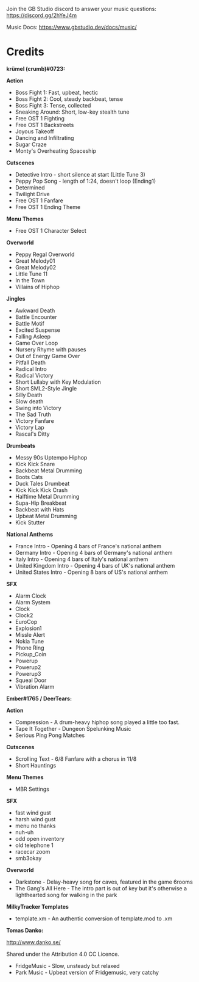 Join the GB Studio discord to answer your music questions: https://discord.gg/2hYeJ4m

Music Docs: https://www.gbstudio.dev/docs/music/

# Credits

**krümel (crumb)#0723:**

**Action**
- Boss Fight 1: Fast, upbeat, hectic
- Boss Fight 2: Cool, steady backbeat, tense
- Boss Fight 3: Tense, collected
- Sneaking Around: Short, low-key stealth tune
- Free OST 1 Fighting
- Free OST 1 Backstreets
- Joyous Takeoff
- Dancing and Infiltrating
- Sugar Craze
- Monty's Overheating Spaceship

**Cutscenes**
- Detective Intro - short silence at start (Little Tune 3)
- Peppy Pop Song - length of 1:24, doesn't loop (Ending1)
- Determined
- Twilight Drive
- Free OST 1 Fanfare
- Free OST 1 Ending Theme

**Menu Themes**
- Free OST 1 Character Select

**Overworld**
- Peppy Regal Overworld
- Great Melody01
- Great Melody02
- Little Tune 11
- In the Town
- Villains of Hiphop

**Jingles**
- Awkward Death
- Battle Encounter
- Battle Motif
- Excited Suspense
- Falling Asleep
- Game Over Loop
- Nursery Rhyme with pauses
- Out of Energy Game Over
- Pitfall Death
- Radical Intro
- Radical Victory
- Short Lullaby with Key Modulation
- Short SML2-Style Jingle
- Silly Death
- Slow death
- Swing into Victory
- The Sad Truth
- Victory Fanfare
- Victory Lap
- Rascal's Ditty

**Drumbeats**
- Messy 90s Uptempo Hiphop
- Kick Kick Snare
- Backbeat Metal Drumming
- Boots Cats
- Duck Tales Drumbeat
- Kick Kick Kick Crash
- Halftime Metal Drumming
- Supa-Hip Breakbeat
- Backbeat with Hats
- Upbeat Metal Drumming
- Kick Stutter

**National Anthems**
- France Intro - Opening 4 bars of France's national anthem
- Germany Intro - Opening 4 bars of Germany's national anthem
- Italy Intro - Opening 4 bars of Italy's national anthem
- United Kingdom Intro - Opening 4 bars of UK's national anthem
- United States Intro - Opening 8 bars of US's national anthem

**SFX**
- Alarm Clock
- Alarm System
- Clock
- Clock2
- EuroCop
- Explosion1
- Missle Alert
- Nokia Tune
- Phone Ring
- Pickup_Coin
- Powerup
- Powerup2
- Powerup3
- Squeal Door
- Vibration Alarm

**Ember#1765 / DeerTears:**

**Action**
- Compression - A drum-heavy hiphop song played a little too fast.
- Tape It Together - Dungeon Spelunking Music
- Serious Ping Pong Matches

**Cutscenes**
- Scrolling Text - 6/8 Fanfare with a chorus in 11/8
- Short Hauntings

**Menu Themes**
- MBR Settings

**SFX**
- fast wind gust
- harsh wind gust
- menu no thanks
- nuh-uh
- odd open inventory
- old telephone 1
- racecar zoom
- smb3okay

**Overworld**
- Darkstone - Delay-heavy song for caves, featured in the game 6rooms
- The Gang's All Here - The intro part is out of key but it's otherwise a lighthearted song for walking in the park

**MilkyTracker Templates**
- template.xm - An authentic conversion of template.mod to .xm

**Tomas Danko:**

http://www.danko.se/

Shared under the Attribution 4.0 CC Licence.

- FridgeMusic - Slow, unsteady but relaxed
- Park Music - Upbeat version of Fridgemusic, very catchy
